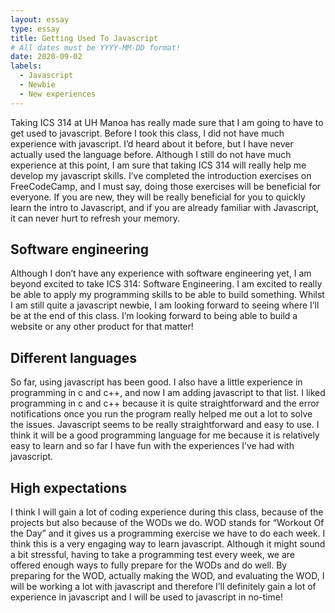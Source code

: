 ```yaml
---
layout: essay
type: essay
title: Getting Used To Javascript
# All dates must be YYYY-MM-DD format!
date: 2020-09-02
labels:
  - Javascript
  - Newbie
  - New experiences
---
```



Taking ICS 314 at UH Manoa has really made sure that I am going to have to get used to javascript. Before I took this class, I did not have much experience with javascript. I’d heard about it before, but I have never actually used the language before. Although I still do not have much experience at this point, I am sure that taking ICS 314 will really help me develop my javascript skills. I’ve completed the introduction exercises on FreeCodeCamp, and I must say, doing those exercises will be beneficial for everyone. If you are new, they will be really beneficial for you to quickly learn the intro to Javascript, and if you are already familiar with Javascript, it can never hurt to refresh your memory.

## Software engineering

Although I don’t have any experience with software engineering yet, I am beyond excited to take ICS 314: Software Engineering. I am excited to really be able to apply my programming skills to be able to build something. Whilst I am still quite a javascript newbie, I am looking forward to seeing where I’ll be at the end of this class. I’m looking forward to being able to build a website or any other product for that matter! 


## Different languages

So far, using javascript has been good. I also have a little experience in programming in c and c++, and now I am adding javascript to that list. I liked programming in c and c++ because it is quite straightforward and the error notifications once you run the program really helped me out a lot to solve the issues. Javascript seems to be really straightforward and easy to use. I think it will be a good programming language for me because it is relatively easy to learn and so far I have fun with the experiences I’ve had with javascript. 

## High expectations 

I think I will gain a lot of coding experience during this class, because of the projects but also because of the WODs we do. WOD stands for “Workout Of the Day” and it gives us a programming exercise we have to do each week. I think this is a very engaging way to learn javascript. Although it might sound a bit stressful, having to take a programming test every week, we are offered enough ways to fully prepare for the WODs and do well. By preparing for the WOD, actually making the WOD, and evaluating the WOD, I will be working a lot with javascript and therefore I’ll definitely gain a lot of experience in javascript and I will be used to javascript in no-time!
